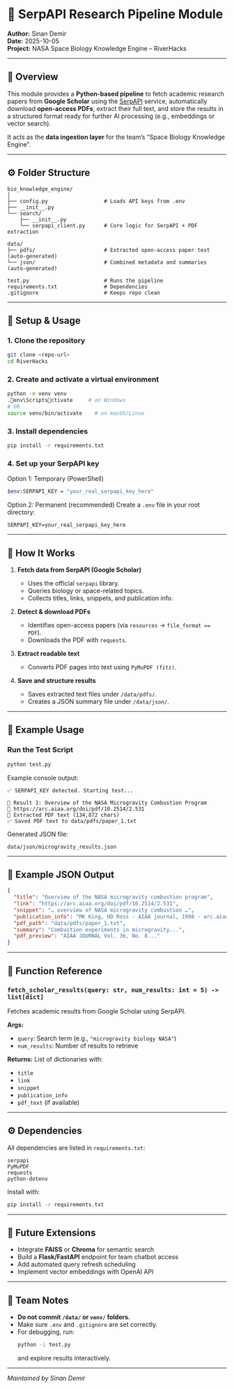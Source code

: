 # 🧠 SerpAPI Research Pipeline Module
**Author:** Sinan Demir  
**Date:** 2025-10-05  
**Project:** NASA Space Biology Knowledge Engine – RiverHacks

---

## 🧩 Overview

This module provides a **Python-based pipeline** to fetch academic research papers from **Google Scholar** using the [SerpAPI](https://serpapi.com/) service, automatically download **open-access PDFs**, extract their full text, and store the results in a structured format ready for further AI processing (e.g., embeddings or vector search).

It acts as the **data ingestion layer** for the team’s “Space Biology Knowledge Engine”.

---

## ⚙️ Folder Structure

```
bio_knowledge_engine/
│
├── config.py                  # Loads API keys from .env
├── __init__.py
└── search/
    ├── __init__.py
    └── serpapi_client.py      # Core logic for SerpAPI + PDF extraction

data/
├── pdfs/                      # Extracted open-access paper text (auto-generated)
└── json/                      # Combined metadata and summaries (auto-generated)

test.py                        # Runs the pipeline
requirements.txt               # Dependencies
.gitignore                     # Keeps repo clean
```

---

## 🚀 Setup & Usage

### 1. Clone the repository
```bash
git clone <repo-url>
cd RiverHacks
```

### 2. Create and activate a virtual environment
```bash
python -m venv venv
.env\Scriptsctivate     # on Windows
# OR
source venv/bin/activate    # on macOS/Linux
```

### 3. Install dependencies
```bash
pip install -r requirements.txt
```

### 4. Set up your SerpAPI key
Option 1: Temporary (PowerShell)
```bash
$env:SERPAPI_KEY = "your_real_serpapi_key_here"
```

Option 2: Permanent (recommended)
Create a `.env` file in your root directory:
```
SERPAPI_KEY=your_real_serpapi_key_here
```

---

## 🧩 How It Works

1. **Fetch data from SerpAPI (Google Scholar)**
   - Uses the official `serpapi` library.
   - Queries biology or space-related topics.
   - Collects titles, links, snippets, and publication info.

2. **Detect & download PDFs**
   - Identifies open-access papers (via `resources` → `file_format == PDF`).
   - Downloads the PDF with `requests`.

3. **Extract readable text**
   - Converts PDF pages into text using `PyMuPDF (fitz)`.

4. **Save and structure results**
   - Saves extracted text files under `/data/pdfs/`.
   - Creates a JSON summary file under `/data/json/`.

---

## 🧠 Example Usage

### Run the Test Script
```bash
python test.py
```

Example console output:
```
✅ SERPAPI_KEY detected. Starting test...

🧠 Result 1: Overview of the NASA Microgravity Combustion Program
🔗 https://arc.aiaa.org/doi/pdf/10.2514/2.531
📄 Extracted PDF text (134,872 chars)
✅ Saved PDF text to data/pdfs/paper_1.txt
```

Generated JSON file:
```
data/json/microgravity_results.json
```

---

## 📁 Example JSON Output

```json
{
  "title": "Overview of the NASA microgravity combustion program",
  "link": "https://arc.aiaa.org/doi/pdf/10.2514/2.531",
  "snippet": "… overview of NASA microgravity combustion …",
  "publication_info": "MK King, HD Ross - AIAA journal, 1998 - arc.aiaa.org",
  "pdf_path": "data/pdfs/paper_1.txt",
  "summary": "Combustion experiments in microgravity...",
  "pdf_preview": "AIAA JOURNAL Vol. 36, No. 8..."
}
```

---

## 🧩 Function Reference

### `fetch_scholar_results(query: str, num_results: int = 5) -> list[dict]`
Fetches academic results from Google Scholar using SerpAPI.

**Args:**
- `query`: Search term (e.g., `"microgravity biology NASA"`)
- `num_results`: Number of results to retrieve

**Returns:**
List of dictionaries with:
- `title`
- `link`
- `snippet`
- `publication_info`
- `pdf_text` (if available)

---

## ⚙️ Dependencies

All dependencies are listed in `requirements.txt`:

```
serpapi
PyMuPDF
requests
python-dotenv
```

Install with:
```bash
pip install -r requirements.txt
```

---

## 🧭 Future Extensions

- Integrate **FAISS** or **Chroma** for semantic search
- Build a **Flask/FastAPI** endpoint for team chatbot access
- Add automated query refresh scheduling
- Implement vector embeddings with OpenAI API

---

## 👥 Team Notes

- **Do not commit `/data/` or `venv/` folders.**
- Make sure `.env` and `.gitignore` are set correctly.
- For debugging, run:
  ```bash
  python -i test.py
  ```
  and explore results interactively.

---

*Maintained by Sinan Demir*
